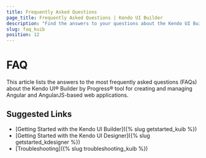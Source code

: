```yaml
---
title: Frequently Asked Questions
page_title: Frequently Asked Questions | Kendo UI Builder
description: "Find the answers to your questions about the Kendo UI Builder tool for creating and managing Angular and AngularJS-based web applications."
slug: faq_kuib
position: 12
---
```


# FAQ

This article lists the answers to the most frequently asked questions (FAQs) about the Kendo UI® Builder by Progress® tool for creating and managing Angular and AngularJS-based web applications.

## Suggested Links

* [Getting Started with the Kendo UI Builder]({% slug getstarted_kuib %})
* [Getting Started with the Kendo UI Designer]({% slug getstarted_kdesigner %})
* [Troubleshooting]({% slug troubleshooting_kuib %})
